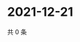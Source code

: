 # 2021-12-21

共 0 条

<!-- BEGIN WEIBO -->
<!-- 最后更新时间 Tue Dec 21 2021 04:00:42 GMT+0800 (China Standard Time) -->

<!-- END WEIBO -->
